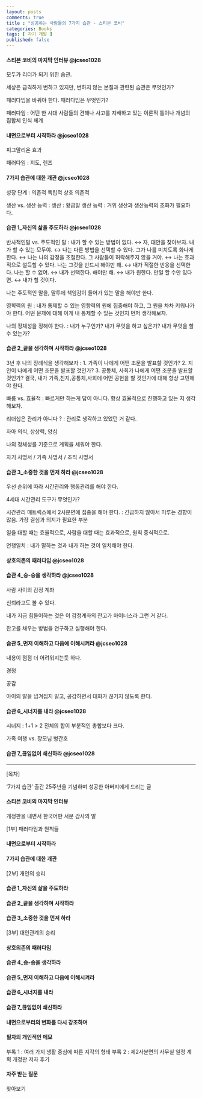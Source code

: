 ```yaml
---
layout: posts
comments: true
title : "성공하는 사람들의 7가지 습관 - 스티븐 코비"
categories: Books
tags: [ 자기 개발 ]
published: false
---
```


#### 스티븐 코비의 마지막 인터뷰 @jcseo1028

모두가 리더가 되기 위한 습관.

세상은 급격하게 변하고 있지만, 변하지 않는 본질과 관련된 습관은 무엇인가?

패러다임을 바꿔야 한다. 패러다임은 무엇인가?

패러다임
 : 어떤 한 시대 사람들의 견해나 사고를 지배하고 있는 이론적 틀이나 개념의 집합체
   인식 체계

#### 내면으로부터 시작하라 @jcseo1028

피그말리온 효과

패러다임
 : 지도, 렌즈

#### 7가지 습관에 대한 개관 @jcseo1028

성장 단계
 : 의존적
   독립적
   상호 의존적

생산 vs. 생산 능력
 : 생산 : 황금알
   생산 능력 : 거위
   생산과 생산능력의 조화가 필요하다.

#### 습관 1_자신의 삶을 주도하라 @jcseo1028

반사적인말 vs. 주도적인 말
 : 내가 할 수 있는 방법이 없다. ↔ 자, 대안을 찾아보자.
   내가 할 수 있는 모두야. ↔ 나는 다른 방법을 선택할 수 있다.
   그가 나를 미치도록 화나게 한다. ↔ 나는 나의 감정을 조절한다.
   그 사람들이 허락해주지 않을 거야. ↔ 나는 효과적으로 설득할 수 있다.
   나는 그것을 반드시 해야만 해. ↔ 내가 적절한 반응을 선택한다.
   나는 할 수 없어. ↔ 내가 선택한다.
   해야만 해. ↔ 내가 원한다.
   만일 할 수만 있다면. ↔ 내가 할 것이다.

나는 주도적인 말을, 말투에 책임감이 들어가 있는 말을 해야만 한다.

영햑력의 원
 : 내가 통제할 수 있는 영향력의 원에 집중해야 하고, 그 원을 차차 키워나가야 한다.
   어떤 문제에 대해 이게 내 통제할 수 있는 것인지 먼저 생각해보자.

나의 정체성을 정해야 한다.
 : 내가 누구인가? 내가 무엇을 하고 싶은가? 내가 무엇을 할 수 있는가?

#### 습관 2_끝을 생각하며 시작하라 @jcseo1028

3년 후 나의 장례식을 생각해보자
 : 1. 가족이 나에게 어떤 조문을 발표할 것인가?
   2. 지인이 나에게 어떤 조문을 발표할 것인가?
   3. 공동체, 사회가 나에게 어떤 조문을 발표할 것인가?
   결국, 내가 가족,친지,공통체,사회에 어떤 공헌을 할 것인가에 대해 항상 고민해야 한다.

빠름 vs. 효율적
 : 빠르게만 하는게 답이 아니다. 항상 효율적으로 진행하고 있는 지 생각해보자.

리더십은 관리가 아니다 ?
 : 관리로 생각하고 있었던 거 같다.

자아 의식, 상상력, 양심

나의 정체성를 기준으로 계획을 세워야 한다.

자기 사명서 / 가족 사명서 / 조직 사명서

#### 습관 3_소중한 것을 먼저 하라 @jcseo1028

우선 순위에 따라 시간관리와 행동관리를 해야 한다.

4세대 시간관리 도구가 무엇인가?

시간관리 매트릭스에서 2사분면에 집중을 해야 한다.
 : 긴급하지 않아서 미루는 경향이 많음.
   가장 결심과 의지가 필요한 부분

일을 대할 때는 효율적으로, 사람을 대할 때는 효과적으로, 원칙 중식적으로.

언행일치
 : 내가 말하는 것과 내가 하는 것이 일치해야 한다.

#### 상호의존의 패러다임 @jcseo1028

#### 습관 4_승-승을 생각하라 @jcseo1028

사람 사이의 감정 계좌

신뢰라고도 볼 수 있다.

내가 지금 힘들어하는 것은 이 감정계좌의 잔고가 마이너스라 그런 거 같다.

잔고를 채우는 방법을 연구하고 실행해야 한다.

#### 습관 5_먼저 이해하고 다음에 이해시켜라 @jcseo1028

내용이 점점 더 어려워지는듯 하다.

경청

공감

아이의 말을 넘겨집지 말고, 공감하면서 대화가 끊기지 않도록 한다.

#### 습관 6_시너지를 내라 @jcseo1028

시너지
  : 1+1 > 2
    전체의 합이 부분적인 총합보다 크다.

가족 여행 vs. 장모님 병간호

#### 습관 7_끊임없이 쇄신하라 @jcseo1028

---

[목차]

‘7가지 습관’ 출간 25주년을 기념하며
성공한 아버지에게 드리는 글

#### 스티븐 코비의 마지막 인터뷰

개정판을 내면서
한국어판 서문
감사의 말

[1부] 패러다임과 원칙들

#### 내면으로부터 시작하라

#### 7가지 습관에 대한 개관

[2부] 개인의 승리

#### 습관 1_자신의 삶을 주도하라

#### 습관 2_끝을 생각하며 시작하라

#### 습관 3_소중한 것을 먼저 하라

[3부] 대인관계의 승리

#### 상호의존의 패러다임

#### 습관 4_승-승을 생각하라

#### 습관 5_먼저 이해하고 다음에 이해시켜라

#### 습관 6_시너지를 내라

#### 습관 7_끊임없이 쇄신하라

#### 내면으로부터의 변화를 다시 강조하며

#### 필자의 개인적인 메모

부록 1 : 여러 가지 생활 중심에 따른 지각의 형태
부록 2 : 제2사분면의 사무실 일정 계획
개정판 저자 후기

#### 자주 받는 질문

찾아보기

